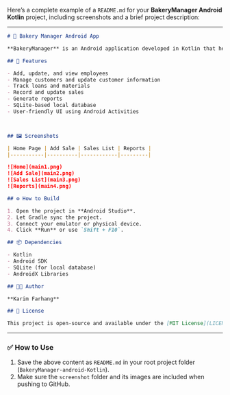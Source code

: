 Here’s a complete example of a `README.md` for your **BakeryManager Android Kotlin** project, including screenshots and a brief project description:

---

```markdown
# 🍞 Bakery Manager Android App

**BakeryManager** is an Android application developed in Kotlin that helps bakery businesses manage their materials, employees, sales, loans, and customers. The app offers an intuitive interface and local storage to manage the daily operations of a bakery efficiently.

## 📱 Features

- Add, update, and view employees
- Manage customers and update customer information
- Track loans and materials
- Record and update sales
- Generate reports
- SQLite-based local database
- User-friendly UI using Android Activities



## 🖼️ Screenshots

| Home Page | Add Sale | Sales List | Reports |
|-----------|----------|------------|---------|

![Home](main1.png)
![Add Sale](main2.png)
![Sales List](main3.png)
![Reports](main4.png)

## ⚙️ How to Build

1. Open the project in **Android Studio**.
2. Let Gradle sync the project.
3. Connect your emulator or physical device.
4. Click **Run** or use `Shift + F10`.

## 📦 Dependencies

- Kotlin
- Android SDK
- SQLite (for local database)
- AndroidX Libraries

## 👨‍💻 Author

**Karim Farhang**

## 📝 License

This project is open-source and available under the [MIT License](LICENSE).
```

---

### ✅ How to Use

1. Save the above content as `README.md` in your root project folder (`BakeryManager-android-Kotlin`).
2. Make sure the `screenshot` folder and its images are included when pushing to GitHub.


